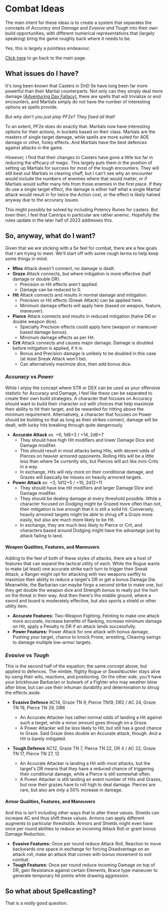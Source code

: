 # Combat Ideas
The main intent for these ideas is to create a system that separates the concepts of *Accuracy and Damage* and *Evasive and Tough* into their own build opportunities, with different numerical representations that (largely speaking) bring the game roughly back where it needs to be.

Yes, this is largely a pointless endeavour.

[Click here](https://andrew-heath.github.io/) to go back to the main page.

## What issues do I have?
It's long been known that Casters in DnD 5e have long been far more powerful than their Martial counterparts. Not only can they simply deal more damage [(Adventuring Day Fallacy)][advDayFal], there are spells that will trivialize or end encounters, and Martials simply do not have the number of interesting options as spells provide.

*But why don't you just play PF2e? They fixed all that!*

To an extent, PF2e does do exactly that. Martials now have interesting options for their actions, in buckets based on their class. Martials are the masters of single target damage, while spells are more suited for AOE damage or other, funky effects. And Martials have the best defences against attacks in the game.

*However,* I find that their changes to Casters have gone a little too far in reducing the efficacy of magic. This largely puts them in the position of setting up Martials for success for most of the tough encounters. They will still beat out Martials in clearing chaff, but I can't see why an encounter would include the numbers of enemies where that would matter, or if Martials would suffer many hits from those enemies in the first place. If they do use a single target effect, the damage is either half what a single Martial attack would result in for twice the Action cost, or the effect is likely halved anyway due to the accuracy issues.

This might possibly be solved by including Potency Runes for casters. But even then, I feel that Cantrips in particular are rather anemic. Hopefully the rules update in the later half of 2023 addresses this.

## So, anyway, what do I want?
Given that we are sticking with a 5e feel for combat, there are a few goals that I am trying to meet. We'll start off with some rough terms to help keep some things in mind.

 - **Miss** Attack doesn't connect, no damage is dealt.
 - **Graze** Attack connects, but where mitigation is more effective (half damage or double DR).
	 - Precision or Hit effects aren't applied.
	- Damage can be reduced to 0.
 - **Hit** Attack connects and results in normal damage and mitigation.
	 - Precision or Hit effects (Sneak Attack) can be applied here.
	 - Minimum damage effects will apply here (based on weapon, feature, maneuver).
 - **Pierce** Attack connects and results in reduced mitigation (halve DR or double weapon dice).
	 - Specialty Precision effects could apply here (weapon or maneuver based damage bonus).
	 - Minimum damage effects as per Hit.
 - **Crit** Attack connects and causes major damage. Damage is doubled before mitigation is applied, if it is.
	 - Bonus and Precision damage is unlikely to be doubled in this case (at least Sneak Attack won't be).
	 - Can alternatively maximize dice, then add bonus dice.

### *Accuracy* vs *Power*
While I enjoy the concept where STR or DEX can be used as your offensive statistic for Accuracy and Damage, I feel like these can be separated to create their own build strategies. A character that focuses on Accuracy should want to build their character out with choices that help maximize their ability to hit their target, and be rewarded for hitting above the minimum requirement. Alternatively, a character that focuses on Power should be building so that as long as their strikes connect, damage will be dealt, with lucky hits breaking through quite dangerously.

 - **Accurate Attack** *ex.* +6, 1d6+3 / +14, 2d6+7
	 - They should have high Hit modifiers and lower Damage Dice and Damage modifier.
	 - This should result in most attacks being Hits, with decent odds of Pierces on heavier armored opponents.
	 Rolling Hits will be a little less than where 5e currently sits, but Pierces will act like mini-Crits in a way.
	- In exchange, Hits will rely more on their conditional damage, and Grazes will basically be misses on heavily armored targets.
 - **Power Attack** *ex.* +3, 1d12+5 / +10, 2d12+11
	 - They should have low Hit modifiers and larger Damage Dice and Damage modifier.
	 - They should be dealing damage at every threshold possible. While a character focused on Dodging might be Grazed more often than not, their mitigation is low enough that it is still a solid hit. Conversely, heavily armored targets might be able to shrug off a Graze more easily, but also are much more likely to be Hit.
	 - In exchange, they are much less likely to Pierce or Crit, and characters based around Dodging might have the advantage just by attack failing to land.

#### Weapon Qualities, Features, and Maneuvers

Adding to the feel of both of these styles of attacks, there are a host of features that can expand the tactical utility of each. While the Rogue wants to make (at least) one accurate strike each turn to trigger their Sneak Attack, a Ranger might opt for attacking with two weapons swiftly to maximize their ability to reduce a target's DR or get a bonus Damage Die. Meanwhile, the Barbarian can maybe forgo a second strike to make one, but they get double the weapon dice and Strength bonus to really put the hurt on  the threat in their way. And then there's the middle ground, where a sword and board is moderately effective, but also sports a shield or other utility item.

 - **Accurate Features:** Two-Weapon Fighting, Feinting to make one attack more accurate, increase benefits of flanking, increase minimum damage on Hit, apply a Penalty to DR if an attack lands successfully.
 - **Power Features:** Power Attack for one attack with bonus damage, Pushing your target, chance to knock Prone, wrestling, Cleaving swings to damage multiple low-armor targets.

### *Evasive* vs *Tough*

This is the second half of the equation; the same concept above, but applied to defences. The nimble, flighty Rogue or Swashbuckler stays alive by using their wits, reactions, and positioning. On the other side, you'll have your brickhouse Barbarian or bulwark of a Fighter who may weather blow after blow, but can use their inhuman durability and determination to shrug the effects aside.

- **Evasive Defence** AC14, Graze TN 9, Pierce TN19, DR2 / AC 24, Graze TN 19, Pierce TN 29, DR6
  - An Accurate Attacker has rather normal odds of landing a Hit against such a target, while a minor amount goes through on a Graze.
  - A Power Attacker will be less likely to Hit, but still has a good chance to Graze. Said Graze does double an Accurate attack, though. And a Hit is barely mitigated.

- **Tough Defence** AC12, Graze TN 7, Pierce TN 22, DR 4 / AC 22, Graze TN 17, Pierce TN 27, 12
	- An Accurate Attacker is landing a Hit with most attacks, but the target's DR means that they have a reduced chance of triggering their conditional damage, while a Pierce is still somewhat often.
	- A Power Attacker is still landing an event number of Hits and Grazes, but now their grazes have to roll high to deal damage. Pierces are rare, but also are only a 50% increase in damage.

#### Armor Qualities, Features, and Maneuvers

And this is isn't including other ways that to alter these values. Shields can increase AC and thus shift these values. Armors can apply different augments to particular thresholds. Armors and Shields might even have once per round abilities to reduce an incoming Attack Roll or grant bonus Damage Reduction.

- **Evasive Features:** Once per round reduce Attack Roll, Reaction to move backwards one space in exchange for forcing Disadvantage on an attack roll, make an attack that comes with bonus movement to exit combat.
- **Tough Features:** Once per round reduce incoming Damage on top of DR, gain Resistance against certain Elements, Brace type maneuver to generate temporary hit points while drawing aggression.

## So what about Spellcasting?

That is a *really* good question.


[advDayFal]: ## "There are never a reasonable number of combats in a given adventuring day where characters will run out of their resources to make Martials outpace Casters."
